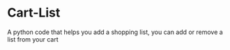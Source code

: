 # Cart-List
A python code that helps you add a shopping list, you can add or remove a list from your cart
